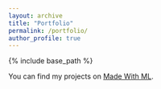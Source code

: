 ```yaml
---
layout: archive
title: "Portfolio"
permalink: /portfolio/
author_profile: true
---
```


{% include base_path %}


You can find my projects on [Made With ML](https://madewithml.com/@ncfrey/).

